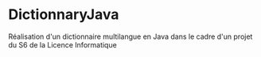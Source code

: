 # DictionnaryJava
Réalisation d'un dictionnaire multilangue en Java dans le cadre d'un projet du S6 de la Licence Informatique
